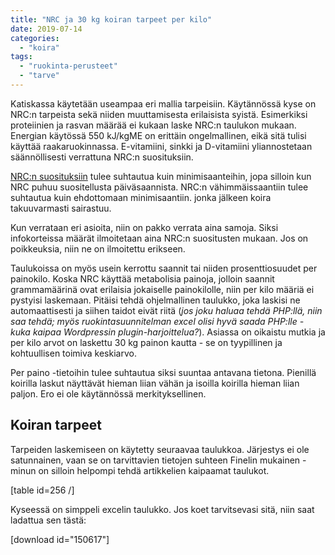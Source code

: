 ```yaml
---
title: "NRC ja 30 kg koiran tarpeet per kilo"
date: 2019-07-14
categories: 
  - "koira"
tags: 
  - "ruokinta-perusteet"
  - "tarve"
---
```


Katiskassa käytetään useampaa eri mallia tarpeisiin. Käytännössä kyse on NRC:n tarpeista sekä niiden muuttamisesta erilaisista syistä. Esimerkiksi proteiinien ja rasvan määrää ei kukaan laske NRC:n taulukon mukaan. Energian käytössä 550 kJ/kgME on erittäin ongelmallinen, eikä sitä tulisi käyttää raakaruokinnassa. E-vitamiini, sinkki ja D-vitamiini yliannostetaan säännöllisesti verrattuna NRC:n suosituksiin.

<!--more-->

[NRC:n suosituksiin](https://www.katiska.eu/ravitsemus/koiran-tarpeet-nrc/) tulee suhtautua kuin minimisaanteihin, jopa silloin kun NRC puhuu suositellusta päiväsaannista. NRC:n vähimmäissaantiin tulee suhtautua kuin ehdottomaan minimisaantiin. jonka jälkeen koira takuuvarmasti sairastuu.

Kun verrataan eri asioita, niin on pakko verrata aina samoja. Siksi infokorteissa määrät ilmoitetaan aina NRC:n suositusten mukaan. Jos on poikkeuksia, niin ne on ilmoitettu erikseen.

Taulukoissa on myös usein kerrottu saannit tai niiden prosenttiosuudet per painokilo. Koska NRC käyttää metabolisia painoja, jolloin saannit grammamäärinä ovat erilaisia jokaiselle painokilolle, niin per kilo määriä ei pystyisi laskemaan. Pitäisi tehdä ohjelmallinen taulukko, joka laskisi ne automaattisesti ja siihen taidot eivät riitä (_jos joku haluaa tehdä PHP:llä, niin saa tehdä; myös ruokintasuunnitelman excel olisi hyvä saada PHP:lle - kuka kaipaa Wordpressin plugin-harjoittelua?_). Asiassa on oikaistu mutkia ja per kilo arvot on laskettu 30 kg painon kautta - se on tyypillinen ja kohtuullisen toimiva keskiarvo.

Per paino -tietoihin tulee suhtautua siksi suuntaa antavana tietona. Pienillä koirilla laskut näyttävät hieman liian vähän ja isoilla koirilla hieman liian paljon. Ero ei ole käytännössä merkityksellinen.

## Koiran tarpeet

Tarpeiden laskemiseen on käytetty seuraavaa taulukkoa. Järjestys ei ole satunnainen, vaan se on tarvittavien tietojen suhteen Finelin mukainen - minun on silloin helpompi tehdä artikkelien kaipaamat taulukot.

\[table id=256 /\]

Kyseessä on simppeli excelin taulukko. Jos koet tarvitsevasi sitä, niin saat ladattua sen tästä:

\[download id="150617"\]
